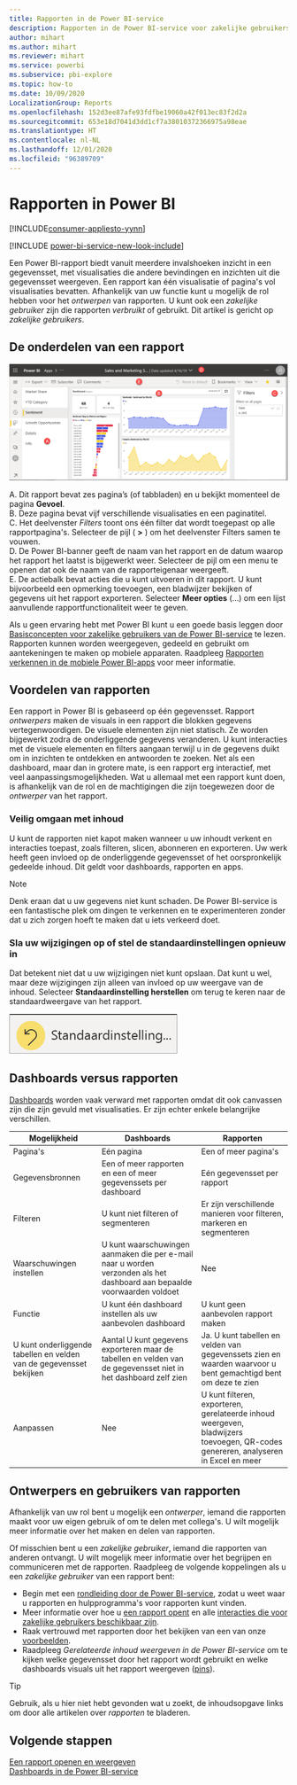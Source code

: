 ```yaml
---
title: Rapporten in de Power BI-service
description: Rapporten in de Power BI-service voor zakelijke gebruikers
author: mihart
ms.author: mihart
ms.reviewer: mihart
ms.service: powerbi
ms.subservice: pbi-explore
ms.topic: how-to
ms.date: 10/09/2020
LocalizationGroup: Reports
ms.openlocfilehash: 152d3ee87afe93fdfbe19060a42f013ec83f2d2a
ms.sourcegitcommit: 653e18d7041d3dd1cf7a38010372366975a98eae
ms.translationtype: HT
ms.contentlocale: nl-NL
ms.lasthandoff: 12/01/2020
ms.locfileid: "96389709"
---
```

# <a name="reports-in-power-bi"></a>Rapporten in Power BI

[!INCLUDE[consumer-appliesto-yynn](../includes/consumer-appliesto-yyn.md)]

[!INCLUDE [power-bi-service-new-look-include](../includes/power-bi-service-new-look-include.md)]

Een Power BI-rapport biedt vanuit meerdere invalshoeken inzicht in een gegevensset, met visualisaties die andere bevindingen en inzichten uit die gegevensset weergeven.  Een rapport kan één visualisatie of pagina's vol visualisaties bevatten. Afhankelijk van uw functie kunt u mogelijk de rol hebben voor het *ontwerpen* van rapporten. U kunt ook een *zakelijke gebruiker* zijn die rapporten *verbruikt* of gebruikt. Dit artikel is gericht op *zakelijke gebruikers*.

## <a name="the-parts-of-a-report"></a>De onderdelen van een rapport

![Schermopname van een rapportpagina.](./media/end-user-reports/power-bi-report.png)

A. Dit rapport bevat zes pagina’s (of tabbladen) en u bekijkt momenteel de pagina **Gevoel**.    
B. Deze pagina bevat vijf verschillende visualisaties en een paginatitel.    
C. Het deelvenster *Filters* toont ons één filter dat wordt toegepast op alle rapportpagina's. Selecteer de pijl ( **>** ) om het deelvenster Filters samen te vouwen.    
D. De Power BI-banner geeft de naam van het rapport en de datum waarop het rapport het laatst is bijgewerkt weer. Selecteer de pijl om een menu te openen dat ook de naam van de rapporteigenaar weergeeft.    
E. De actiebalk bevat acties die u kunt uitvoeren in dit rapport.  U kunt bijvoorbeeld een opmerking toevoegen, een bladwijzer bekijken of gegevens uit het rapport exporteren.  Selecteer **Meer opties** (...) om een lijst aanvullende rapportfunctionaliteit weer te geven.    

Als u geen ervaring hebt met Power BI kunt u een goede basis leggen door [Basisconcepten voor zakelijke gebruikers van de Power BI-service](end-user-basic-concepts.md) te lezen. Rapporten kunnen worden weergegeven, gedeeld en gebruikt om aantekeningen te maken op mobiele apparaten. Raadpleeg [Rapporten verkennen in de mobiele Power BI-apps](mobile/mobile-reports-in-the-mobile-apps.md) voor meer informatie.

## <a name="advantages-of-reports"></a>Voordelen van rapporten

Een rapport in Power BI is gebaseerd op één gegevensset. Rapport *ontwerpers* maken de visuals in een rapport die blokken gegevens vertegenwoordigen. De visuele elementen zijn niet statisch.  Ze worden bijgewerkt zodra de onderliggende gegevens veranderen. U kunt interacties met de visuele elementen en filters aangaan terwijl u in de gegevens duikt om in inzichten te ontdekken en antwoorden te zoeken. Net als een dashboard, maar dan in grotere mate, is een rapport erg interactief, met veel aanpassingsmogelijkheden. Wat u allemaal met een rapport kunt doen, is afhankelijk van de rol en de machtigingen die zijn toegewezen door de *ontwerper* van het rapport.

### <a name="safely-interact-with-content"></a>Veilig omgaan met inhoud

U kunt de rapporten niet kapot maken wanneer u uw inhoudt verkent en interacties toepast, zoals filteren, slicen, abonneren en exporteren. Uw werk heeft geen invloed op de onderliggende gegevensset of het oorspronkelijk gedeelde inhoud. Dit geldt voor dashboards, rapporten en apps.

> [!NOTE]
> Denk eraan dat u uw gegevens niet kunt schaden. De Power BI-service is een fantastische plek om dingen te verkennen en te experimenteren zonder dat u zich zorgen hoeft te maken dat u iets verkeerd doet.

### <a name="save-your-changes-or-revert-to-the-default-settings"></a>Sla uw wijzigingen op of stel de standaardinstellingen opnieuw in

Dat betekent niet dat u uw wijzigingen niet kunt opslaan. Dat kunt u wel, maar deze wijzigingen zijn alleen van invloed op uw weergave van de inhoud. Selecteer **Standaardinstelling herstellen** om terug te keren naar de standaardweergave van het rapport.

![Schermopname van het pictogram Standaardinstelling herstellen.](./media/end-user-reports/power-bi-reset.png)

## <a name="dashboards-versus-reports"></a>Dashboards versus rapporten

[Dashboards](end-user-dashboards.md) worden vaak verward met rapporten omdat dit ook canvassen zijn die zijn gevuld met visualisaties. Er zijn echter enkele belangrijke verschillen.  

| **Mogelijkheid** | **Dashboards** | **Rapporten** |
| --- | --- | --- |
| Pagina's |Eén pagina |Een of meer pagina's |
| Gegevensbronnen |Een of meer rapporten en een of meer gegevenssets per dashboard |Eén gegevensset per rapport |
| Filteren |U kunt niet filteren of segmenteren |Er zijn verschillende manieren voor filteren, markeren en segmenteren |
| Waarschuwingen instellen |U kunt waarschuwingen aanmaken die per e-mail naar u worden verzonden als het dashboard aan bepaalde voorwaarden voldoet |Nee |
| Functie |U kunt één dashboard instellen als uw aanbevolen dashboard |U kunt geen aanbevolen rapport maken |
| U kunt onderliggende tabellen en velden van de gegevensset bekijken |Aantal U kunt gegevens exporteren maar de tabellen en velden van de gegevensset niet in het dashboard zelf zien |Ja. U kunt tabellen en velden van gegevenssets zien en waarden waarvoor u bent gemachtigd bent om deze te zien |
| Aanpassen |Nee  |U kunt filteren, exporteren, gerelateerde inhoud weergeven, bladwijzers toevoegen, QR-codes genereren, analyseren in Excel en meer |

<!--| Available in Power BI Desktop |No |Yes, can create and view reports in Desktop |
| Pinning |Can pin existing visuals (tiles) only from current dashboard to your other dashboards |Can pin visuals (as tiles) to any of your dashboards. Can pin entire report pages to any of your dashboards. | -->

## <a name="report-designers-and-report-users"></a>Ontwerpers en gebruikers van rapporten

Afhankelijk van uw rol bent u mogelijk een *ontwerper*, iemand die rapporten maakt voor uw eigen gebruik of om te delen met collega's. U wilt mogelijk meer informatie over het maken en delen van rapporten.

Of misschien bent u een *zakelijke gebruiker*, iemand die rapporten van anderen ontvangt. U wilt mogelijk meer informatie over het begrijpen en communiceren met de rapporten. Raadpleeg de volgende koppelingen als u een *zakelijke gebruiker* van een rapport bent:

* Begin met een [rondleiding door de Power BI-service](end-user-basic-concepts.md), zodat u weet waar u rapporten en hulpprogramma's voor rapporten kunt vinden.
* Meer informatie over hoe u [een rapport opent](end-user-report-open.md) en alle [interacties die voor zakelijke gebruikers beschikbaar zijn](end-user-reading-view.md).
* Raak vertrouwd met rapporten door het bekijken van een van onze [voorbeelden](../create-reports/sample-tutorial-connect-to-the-samples.md).  
* Raadpleeg *Gerelateerde inhoud weergeven in de Power BI-service* om te kijken welke gegevensset door het rapport wordt gebruikt en welke dashboards visuals uit het rapport weergeven ([pins](end-user-related.md)).

> [!TIP]
> Gebruik, als u hier niet hebt gevonden wat u zoekt, de inhoudsopgave links om door alle artikelen over *rapporten* te bladeren.

## <a name="next-steps"></a>Volgende stappen

[Een rapport openen en weergeven](end-user-report-open.md)    
[Dashboards in de Power BI-service](end-user-dashboards.md)


